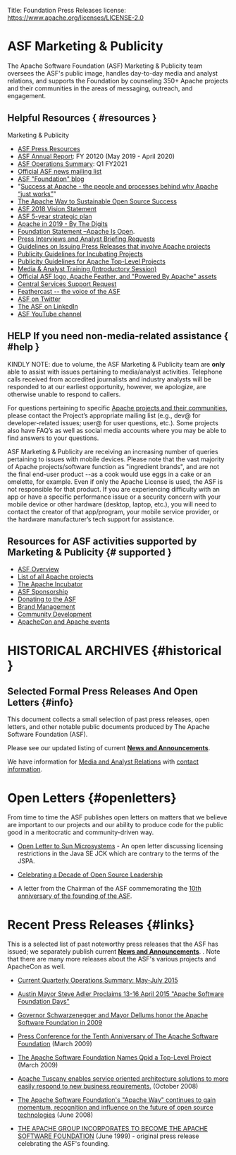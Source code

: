 Title: Foundation Press Releases
license: https://www.apache.org/licenses/LICENSE-2.0

# ASF Marketing & Publicity #

The Apache Software Foundation (ASF) Marketing & Publicity team oversees the ASF's public image, handles day-to-day media and analyst relations, and supports the Foundation by counseling 350+ Apache projects and their communities in the areas of messaging, outreach, and engagement.


## Helpful Resources  { #resources }

Marketing & Publicity

- [ASF Press Resources](/press) 
- [ASF Annual Report](https://blogs.apache.org/foundation/entry/the-apache-software-foundation-operations10): FY 20120 (May 2019 - April 2020) 
- [ASF Operations Summary](/foundation/docs/FY2020AnnualReport.pdf): Q1 FY2021
- [Official ASF news mailing list](/foundation/mailinglists.html#foundation-announce) 
- [ASF "Foundation" blog](https://blogs.apache.org/foundation/) 
- "[Success at Apache - the people and processes behind why Apache “just works”](https://blogs.apache.org/foundation/category/SuccessAtApache)" 
- [The Apache Way to Sustainable Open Source Success ](https://s.apache.org/GhnI) 
- [ASF 2018 Vision Statement](https://s.apache.org/zqC3) 
- [ASF 5-year strategic plan](/board/plan.html) 
- [Apache in 2019 - By The Digits](https://s.apache.org/Apache2019Digits) 
- [Foundation Statement –Apache Is Open](https://s.apache.org/PIRA). 
- [Press Interviews and Analyst Briefing Requests](/press/#interviews) 
- [Guidelines on Issuing Press Releases that involve Apache projects](/press/#releases) 
- [Publicity Guidelines for Incubating Projects](https://incubator.apache.org/guides/branding.html)
- [Publicity Guidelines for Apache Top-Level Projects](/press/#project-guides)
- [Media & Analyst Training (Introductory Session)](pdf/ASF-Media-and-Analyst-Training-Beginner-Self2019.pdf)
- [Official ASF logo, Apache Feather, and "Powered By Apache" assets](/foundation/press/kit/) 
- [Central Services Support Request](/foundation/press/central-services-request)
- [Feathercast -- the voice of the ASF](https://feathercast.apache.org/) 
- [ASF on Twitter](https://twitter.com/TheASF) 
- [The ASF on LinkedIn](https://www.linkedin.com/company/the-apache-software-foundation) 
- [ASF YouTube channel](https://www.youtube.com/user/TheApacheFoundation) 


## HELP If you need non-media-related assistance  { #help }

KINDLY NOTE: due to volume, the ASF Marketing & Publicity team are **only** able to assist with issues pertaining to media/analyst activities. Telephone calls received from accredited journalists and industry analysts will be responded to at our earliest opportunity, however, we apologize, are otherwise unable to respond to callers.

For questions pertaining to specific [Apache projects and their communities](http://projects.apache.org/), please contact the Project’s appropriate mailing list (e.g., dev@ for developer-related issues; user@ for user questions, etc.). Some projects also have FAQ’s as well as social media accounts where you may be able to find answers to your questions.

ASF Marketing & Publicity are receiving an increasing number of queries pertaining to issues with mobile devices. Please note that the vast majority of Apache projects/software function as "ingredient brands", and are not the final end-user product --as a cook would use eggs in a cake or an omelette, for example. Even if only the Apache License is used, the ASF is not responsible for that product. If you are experiencing difficulty with an app or have a specific performance issue or a security concern with your mobile device or other hardware (desktop, laptop, etc.), you will need to contact the creator of that app/program, your mobile service provider, or the hardware manufacturer’s tech support for assistance.


## Resources for ASF activities supported by Marketing & Publicity  {# supported }

- [ASF Overview](/foundation/) 
- [List of all Apache projects](https://projects.apache.org/) 
- [The Apache Incubator](http://incubator.apache.org/) 
- [ASF Sponsorship](/foundation/sponsorship.html) 
- [Donating to the ASF](/foundation/contributing.html) 
- [Brand Management](/foundation/marks/) 
- [Community Development](http://community.apache.org/) 
- [ApacheCon and Apache events](http://events.apache.org/) 


# HISTORICAL ARCHIVES  {#historical }

## Selected Formal Press Releases And Open Letters  {#info}

This document collects a small selection of past press releases, open letters,
and other notable public documents produced by The Apache Software
Foundation (ASF).

Please see our updated listing of current [**News and Announcements**](/press/#news).

We have information for [Media and Analyst Relations](/press/#interviews) with 
[contact information](/press/#contact).

# Open Letters  {#openletters}

From time to time the ASF publishes open letters on matters that we believe
are important to our projects and our ability to produce code for the
public good in a meritocratic and community-driven way.

-  [Open Letter to Sun
Microsystems](/jcp/sunopenletter.html) - An open
letter discussing licensing restrictions in the Java SE JCK which are
contrary to the terms of the JSPA.

-  [Celebrating a Decade of Open Source Leadership](letter_2009_03_25.html)
- A letter from the Chairman of the ASF commemorating the [10th anniversary
of the founding of the
ASF](http://blogs.apache.org/foundation/entry/the_asf_is_ten_years).

# Recent Press Releases  {#links}

This is a selected list of past noteworthy press releases
that the ASF has issued; we separately publish current [**News and Announcements**](/press/#news).
. Note that there are many more releases about the
ASF's various projects and ApacheCon as well.

- [Current Quarterly Operations Summary: May-July 2015](https://blogs.apache.org/foundation/entry/the_apache_software_foundation_operations1)

- [Austin Mayor Steve Adler Proclaims 13-16 April 2015 "Apache Software Foundation Days"](https://blogs.apache.org/foundation/entry/at_apachecon_austin_mayor_steve)

-  [Governor Schwarzenegger and Mayor Dellums honor the Apache Software
Foundation in 2009](https://blogs.apache.org/foundation/entry/governor_schwarzenegger_and_mayor_dellums) 

-  [Press Conference for the Tenth Anniversary of The Apache Software
Foundation](pr_2009_03_04.html) (March 2009)

-  [The Apache Software Foundation Names Qpid a Top-Level
Project](pr_2009_03_03.html) (March 2009)

-  [Apache Tuscany enables service oriented architecture solutions to more
easily respond to new business requirements.](pr_2008_10_14.html) (October 2008)

-  [The Apache Software Foundation's "Apache Way" continues to gain
momentum, recognition and influence on the future of open source
technologies](pr_2008_06_17.html) (June 2008)

-  [THE APACHE GROUP INCORPORATES TO BECOME THE APACHE SOFTWARE
FOUNDATION](pr_1999_06_30.html) (June 1999) - original press release
celebrating the ASF's founding.
